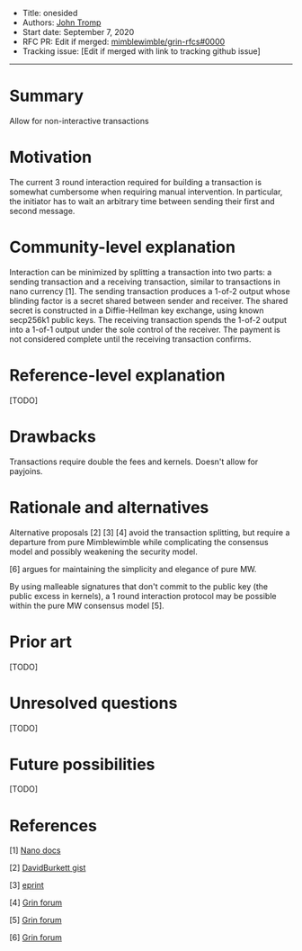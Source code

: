 - Title: onesided
- Authors: [John Tromp](mailto:john.tromp@gmail.com)
- Start date: September 7, 2020
- RFC PR: Edit if merged: [mimblewimble/grin-rfcs#0000](https://github.com/mimblewimble/grin-rfcs/pull/0000) 
- Tracking issue: [Edit if merged with link to tracking github issue]

---

# Summary
[summary]: #summary

Allow for non-interactive transactions

# Motivation
[motivation]: #motivation

The current 3 round interaction required for building a transaction is somewhat cumbersome when requiring manual intervention.
In particular, the initiator has to wait an arbitrary time between sending their first and second message.

# Community-level explanation
[community-level-explanation]: #community-level-explanation

Interaction can be minimized by splitting a transaction into two parts: a sending transaction and a receiving transaction,
similar to transactions in nano currency [1].
The sending transaction produces a 1-of-2 output whose blinding factor is a secret shared between sender and receiver.
The shared secret is constructed in a Diffie-Hellman key exchange, using known secp256k1 public keys.
The receiving transaction spends the 1-of-2 output into a 1-of-1 output under the sole control of the receiver.
The payment is not considered complete until the receiving transaction confirms.

# Reference-level explanation
[reference-level-explanation]: #reference-level-explanation

[TODO]

# Drawbacks
[drawbacks]: #drawbacks

Transactions require double the fees and kernels. Doesn't allow for payjoins.

# Rationale and alternatives
[rationale-and-alternatives]: #rationale-and-alternatives

Alternative proposals [2] [3] [4] avoid the transaction splitting, but require a departure from pure Mimblewimble
while complicating the consensus model and possibly weakening the security model.

[6] argues for maintaining the simplicity and elegance of pure MW.

By using malleable signatures that don't commit to the public key (the public excess in kernels),
a 1 round interaction protocol may be possible within the pure MW consensus model [5].

# Prior art
[prior-art]: #prior-art

[TODO]

# Unresolved questions
[unresolved-questions]: #unresolved-questions

[TODO]

# Future possibilities
[future-possibilities]: #future-possibilities

[TODO]

# References
[references]: #references

[1] [Nano docs](https://docs.nano.org/integration-guides/key-management/#creating-transactions)

[2] [DavidBurkett gist](https://gist.github.com/DavidBurkett/32e33835b03f9101666690b7d6185203)

[3] [eprint](https://eprint.iacr.org/2020/1064.pdf)

[4] [Grin forum](https://forum.grin.mw/t/a-draft-design-of-mimblewimble-on-nervos-ckb)

[5] [Grin forum](https://forum.grin.mw/t/integrated-payment-proofs-and-round-minimization)

[6] [Grin forum](https://forum.grin.mw/t/pep-talk-for-one-sided-transactions/7361/8)
